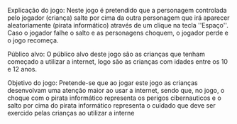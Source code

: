 Explicação do jogo: Neste jogo é pretendido que a personagem controlada pelo jogador (criança) salte por cima da outra personagem que irá aparecer aleatoriamente (pirata informático) através de um clique na tecla ''Espaço''. Caso o jogador falhe o salto e as personagens choquem, o jogador perde e o jogo recomeça.

Público alvo: O público alvo deste jogo são as crianças que tenham começado a utilizar a internet, logo são as crianças com idades entre os 10 e 12 anos. 

Objetivo do jogo: Pretende-se que ao jogar este jogo as crianças desenvolvam uma atenção maior ao usar a internet, sendo que, no jogo, o choque com o pirata informático representa os perigos cibernauticos e o salto por cima do pirata informático representa o cuidado que deve ser exercido pelas crianças ao utilizar a interne
